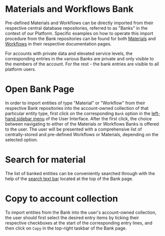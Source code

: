 # Materials and Workflows Bank

Pre-defined Materials and Workflows can be directly imported from their respective central database repositories, referred to as "Banks" in the context of our Platform.  Specific examples on how to operate this import procedure from the Bank repositories can be found for both [Materials](/materials/bank.md) and [Workflows](/workflows/bank.md) in their respective documentation pages.

For accounts with private data and  elevated service levels, the corresponding entries in the various Banks are private and only visible to the members of the account. For the rest - the bank entries are visible to all platform users. 


# Open Bank Page 

In order to import entities of type "Material" or "Workflow" from their respective Bank repositories into the account-owned collection of that particular entity type, first click on the corresponding `Bank` option in the [left-hand sidebar menu](/ui/specific/left-sidebar.md) of the User Interface. After the first click, the choice between navigating to either of the Materials or Workflows Banks is offered to the user. The user will be presented with a comprehensive list of centrally-stored and pre-defined Workflows or Materials, depending on the selected option.

# Search for material

The list of banked entities can be conveniently searched through with the help of the [search text bar](/entities-general/actions/search.md) <i class="zmdi zmdi-search zmdi-hc-border"></i> located at the top of the Bank page.

# Copy to account collection

To import entities from the Bank into the user's account-owned collection, the user should first select the desired entry items by ticking their respective checkboxes at the start of the corresponding entry lines, and then click on `Copy` <i class="zmdi zmdi-copy zmdi-hc-border"></i> in the top-right taskbar of the Bank page.
